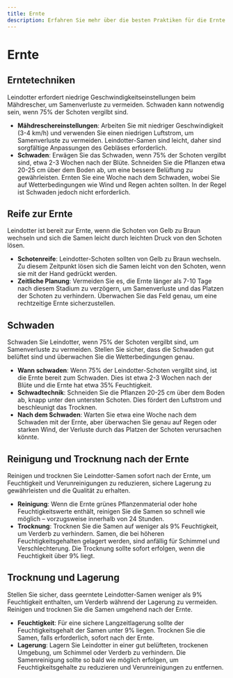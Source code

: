 ```yaml
---
title: Ernte
description: Erfahren Sie mehr über die besten Praktiken für die Ernte von Leindotter, einschließlich Zeitplanung, Techniken und Nacherntebehandlung.
---
```

# Ernte

## Erntetechniken

Leindotter erfordert niedrige Geschwindigkeitseinstellungen beim Mähdrescher, um Samenverluste zu vermeiden. Schwaden kann notwendig sein, wenn 75% der Schoten vergilbt sind.

- **Mähdreschereinstellungen**: Arbeiten Sie mit niedriger Geschwindigkeit (3-4 km/h) und verwenden Sie einen niedrigen Luftstrom, um Samenverluste zu vermeiden. Leindotter-Samen sind leicht, daher sind sorgfältige Anpassungen des Gebläses erforderlich.
- **Schwaden**: Erwägen Sie das Schwaden, wenn 75% der Schoten vergilbt sind, etwa 2-3 Wochen nach der Blüte. Schneiden Sie die Pflanzen etwa 20-25 cm über dem Boden ab, um eine bessere Belüftung zu gewährleisten. Ernten Sie eine Woche nach dem Schwaden, wobei Sie auf Wetterbedingungen wie Wind und Regen achten sollten. In der Regel ist Schwaden jedoch nicht erforderlich.

## Reife zur Ernte

Leindotter ist bereit zur Ernte, wenn die Schoten von Gelb zu Braun wechseln und sich die Samen leicht durch leichten Druck von den Schoten lösen.

- **Schotenreife**: Leindotter-Schoten sollten von Gelb zu Braun wechseln. Zu diesem Zeitpunkt lösen sich die Samen leicht von den Schoten, wenn sie mit der Hand gedrückt werden.
- **Zeitliche Planung**: Vermeiden Sie es, die Ernte länger als 7-10 Tage nach diesem Stadium zu verzögern, um Samenverluste und das Platzen der Schoten zu verhindern. Überwachen Sie das Feld genau, um eine rechtzeitige Ernte sicherzustellen.

## Schwaden

Schwaden Sie Leindotter, wenn 75% der Schoten vergilbt sind, um Samenverluste zu vermeiden. Stellen Sie sicher, dass die Schwaden gut belüftet sind und überwachen Sie die Wetterbedingungen genau.

- **Wann schwaden**: Wenn 75% der Leindotter-Schoten vergilbt sind, ist die Ernte bereit zum Schwaden. Dies ist etwa 2-3 Wochen nach der Blüte und die Ernte hat etwa 35% Feuchtigkeit.
- **Schwadtechnik**: Schneiden Sie die Pflanzen 20-25 cm über dem Boden ab, knapp unter den untersten Schoten. Dies fördert den Luftstrom und beschleunigt das Trocknen.
- **Nach dem Schwaden**: Warten Sie etwa eine Woche nach dem Schwaden mit der Ernte, aber überwachen Sie genau auf Regen oder starken Wind, der Verluste durch das Platzen der Schoten verursachen könnte.

## Reinigung und Trocknung nach der Ernte

Reinigen und trocknen Sie Leindotter-Samen sofort nach der Ernte, um Feuchtigkeit und Verunreinigungen zu reduzieren, sichere Lagerung zu gewährleisten und die Qualität zu erhalten.

- **Reinigung**: Wenn die Ernte grünes Pflanzenmaterial oder hohe Feuchtigkeitswerte enthält, reinigen Sie die Samen so schnell wie möglich – vorzugsweise innerhalb von 24 Stunden.
- **Trocknung**: Trocknen Sie die Samen auf weniger als 9% Feuchtigkeit, um Verderb zu verhindern. Samen, die bei höheren Feuchtigkeitsgehalten gelagert werden, sind anfällig für Schimmel und Verschlechterung. Die Trocknung sollte sofort erfolgen, wenn die Feuchtigkeit über 9% liegt.

## Trocknung und Lagerung

Stellen Sie sicher, dass geerntete Leindotter-Samen weniger als 9% Feuchtigkeit enthalten, um Verderb während der Lagerung zu vermeiden. Reinigen und trocknen Sie die Samen umgehend nach der Ernte.

- **Feuchtigkeit**: Für eine sichere Langzeitlagerung sollte der Feuchtigkeitsgehalt der Samen unter 9% liegen. Trocknen Sie die Samen, falls erforderlich, sofort nach der Ernte.
- **Lagerung**: Lagern Sie Leindotter in einer gut belüfteten, trockenen Umgebung, um Schimmel oder Verderb zu verhindern. Die Samenreinigung sollte so bald wie möglich erfolgen, um Feuchtigkeitsgehalte zu reduzieren und Verunreinigungen zu entfernen.